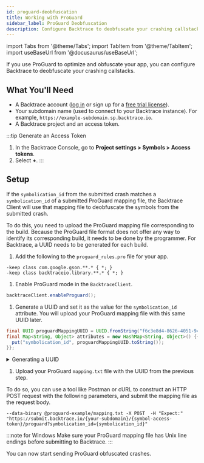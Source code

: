 ```yaml
---
id: proguard-deobfuscation
title: Working with ProGuard
sidebar_label: ProGuard Deobfuscation
description: Configure Backtrace to deobfuscate your crashing callstacks.
---
```


import Tabs from '@theme/Tabs';
import TabItem from '@theme/TabItem';
import useBaseUrl from '@docusaurus/useBaseUrl';

If you use ProGuard to optimize and obfuscate your app, you can configure Backtrace to deobfuscate your crashing callstacks.

## What You'll Need

- A Backtrace account ([log in](https://backtrace.io/login) or sign up for a [free trial license](https://backtrace.io/sign-up)).
- Your subdomain name (used to connect to your Backtrace instance). For example, `https://example-subdomain.sp.backtrace.io`.
- A Backtrace project and an access token.

<!-- prettier-ignore -->
:::tip Generate an Access Token

1. In the Backtrace Console, go to **Project settings > Symbols > Access tokens**.
1. Select **+**.
   :::

## Setup

If the `symbolication_id` from the submitted crash matches a `symbolication_id` of a submitted ProGuard mapping file, the Backtrace Client will use that mapping file to deobfuscate the symbols from the submitted crash.

To do this, you need to upload the ProGuard mapping file corresponding to the build. Because the ProGuard file format does not offer any way to identify its corresponding build, it needs to be done by the programmer. For Backtrace, a UUID needs to be generated for each build.

1. Add the following to the `proguard_rules.pro` file for your app.

```
-keep class com.google.gson.**.* { *; }
-keep class backtraceio.library.**.* { *; }
```

1. Enable ProGuard mode in the `BacktraceClient`.

```java
backtraceClient.enableProguard();
```

1. Generate a UUID and set it as the value for the `symbolication_id` attribute. You will upload your ProGuard mapping file with this same UUID later.

```java
final UUID proguardMappingUUID = UUID.fromString("f6c3e8d4-8626-4051-94ec-53e6daccce25");
final Map<String, Object> attributes = new HashMap<String, Object>() {{
  put("symbolication_id", proguardMappingUUID.toString());
}};
```

  <details><summary>Generating a UUID</summary>
  You can use the uuidgen command to generate UUID's for each version of your software, for example:

```
$ uuidgen -N '1.0.0-beta' --namespace "f615d933-702b-5c5f-913d-18223dc80788" --sha1 6e5552ef-cca0-578f-8259-bef23a9566d3
$ uuidgen -N '1.0.0' --namespace "f615d933-702b-5c5f-913d-18223dc80788" --sha1 5a4d2886-fb5d-5d2e-80d8-4bcdf5f5c11b
$ uuidgen -N '1.0.1' --namespace "f615d933-702b-5c5f-913d-18223dc80788" --sha1 39642ed9-5a75-5186-9649-71a893e00340
```

  </details>

1. Upload your ProGuard `mapping.txt` file with the UUID from the previous step.

To do so, you can use a tool like Postman or cURL to construct an HTTP POST request with the following parameters, and submit the mapping file as the request body.

```curl
--data-binary @proguard-example/mapping.txt -X POST  -H "Expect:" "https://submit.backtrace.io/{your-subdomain}/{symbol-access-token}/proguard?symbolication_id={symbolication_id}"
```

:::note for Windows
Make sure your ProGuard mapping file has Unix line endings before submitting to Backtrace.
:::

You can now start sending ProGuard obfuscated crashes.
